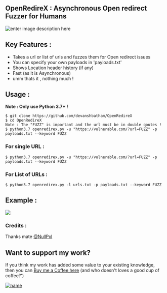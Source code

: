 ## OpenRedireX : Asynchronous Open redirect Fuzzer for Humans 
![enter image description here](https://raw.githubusercontent.com/devanshbatham/OpenRedireX/master/static/banner.PNG)

## Key Features : 

 - Takes a url or list of urls and fuzzes them for Open redirect issues 
 - You can specify your own payloads in 'payloads.txt'
 - Shows Location header history (if any)
 - Fast (as it is Asynchronous)
 - umm thats it , nothing much  ! 

## Usage : 
**Note : Only use Python 3.7+ !** 
```
$ git clone https://github.com/devanshbatham/OpenRedireX
$ cd OpenRedireX
Note : The "FUZZ" is important and the url must be in double qoutes ! 
$ python3.7 openredirex.py -u "https://vulnerable.com/?url=FUZZ" -p payloads.txt --keyword FUZZ
```

### For single URL : 
```
$ python3.7 openredirex.py -u "https://vulnerable.com/?url=FUZZ" -p payloads.txt --keyword FUZZ
```

### For List of URLs : 
```
$ python3.7 openredirex.py -l urls.txt -p payloads.txt --keyword FUZZ
```
## Example : 
![](https://raw.githubusercontent.com/devanshbatham/OpenRedireX/master/static/example.PNG)
### Credits : 
Thanks mate [@NullPxl](https://twitter.com/NullPxl)

## __Want to support my work?__
If you think my work has added some value to your existing knowledge, then you can [Buy me a Coffee here](https://www.buymeacoffee.com/Asm0d3us) (and who doesn't loves a good cup of coffee?')


[![name](https://img.buymeacoffee.com/api/?url=aHR0cHM6Ly9jZG4uYnV5bWVhY29mZmVlLmNvbS91cGxvYWRzL3Byb2ZpbGVfcGljdHVyZXMvMjAyMS8wOS8wMGU4ZGJjODc0NzI0MmRjYTJmNGJkMmMzMzQ1ODUzZC5wbmdAMzAwd18wZS53ZWJw&creator=Asm0d3us&is_creating=creating%20educational%20cybersecurity%20related%20content.&design_code=1&design_color=%235F7FFF&slug=Asm0d3us)](https://www.buymeacoffee.com/Asm0d3us)
